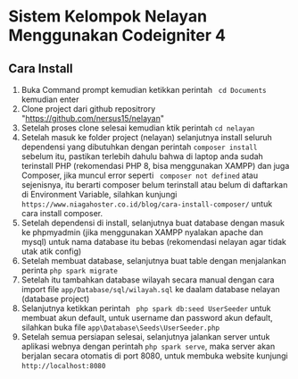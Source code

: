 # Sistem Kelompok Nelayan Menggunakan Codeigniter 4

## Cara Install
1. Buka Command prompt kemudian ketikkan perintah  ``` cd Documents``` kemudian enter
1. Clone project dari github repositrory "https://github.com/nersus15/nelayan"
1. Setelah proses clone selesai kemudian ktik perintah ``` cd nelayan ```
1. Setelah masuk ke folder project (nelayan) selanjutnya install seluruh dependensi yang dibutuhkan dengan perintah ``` composer install ``` sebelum itu, pastikan terlebih dahulu bahwa di laptop anda sudah terinstall PHP (rekomendasi PHP 8, bisa menggunakan XAMPP) dan juga Composer, jika muncul error seperti ``` composer not defined``` atau sejenisnya, itu berarti composer belum terinstall atau belum di daftarkan di Environment Variable, silahkan kunjungi ``` https://www.niagahoster.co.id/blog/cara-install-composer/ ``` untuk cara install composer.
1. Setelah dependensi di install, selanjutnya buat database dengan masuk ke phpmyadmin (jika menggunakan XAMPP nyalakan apache dan mysql) untuk nama database itu bebas (rekomendasi nelayan agar tidak utak atik config)
1. Setelah membuat database, selanjutnya buat table dengan menjalankan perinta ``` php spark migrate ```
2. Setelah itu tambahkan database wilayah secara manual dengan cara import file ``` app/Database/sql/wilayah.sql ``` ke daalam database nelayan (database project)
3. Selanjutnya ketikkan perintah ``` php spark db:seed UserSeeder``` untuk membuat akun default, untuk username dan password akun default, silahkan buka file ``` app\Database\Seeds\UserSeeder.php ```
4. Setelah semua persiapan selesai, selanjutnya jalankan server untuk aplikasi webnya dengan perintah ``` php spark serve ```, maka server akan berjalan secara otomatis di port 8080, untuk membuka website kunjungi ``` http://localhost:8080 ```
